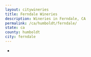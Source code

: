 ```yaml
---
layout: citywineries
title: Ferndale Wineries
description: Wineries in Ferndale, CA
permalink: /ca/humboldt/ferndale/
state: ca
county: humboldt
city: ferndale
---
```

-
